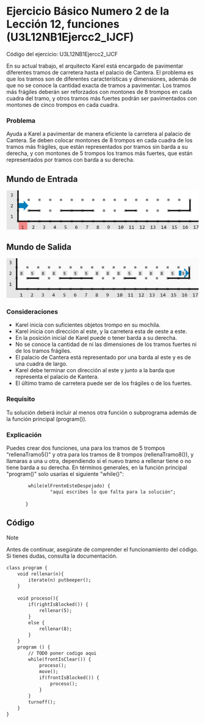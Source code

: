 # Ejercicio Básico Numero 2 de la Lección 12, funciones (U3L12NB1Ejercc2_IJCF)

Código del ejercicio: U3L12NB1Ejercc2_IJCF

En su actual trabajo, el arquitecto Karel está encargado de pavimentar diferentes tramos de carretera hasta el palacio de Cantera. El problema es que los tramos son de diferentes características y dimensiones, además de que no se conoce la cantidad exacta de tramos a pavimentar. Los tramos más frágiles deberán ser reforzados con montones de 8 trompos en cada cuadra del tramo, y otros tramos más fuertes podrán ser pavimentados con montones de cinco trompos en cada cuadra.

### Problema

Ayuda a Karel a pavimentar de manera eficiente la carretera al palacio de Cantera. Se deben colocar montones de 8 trompos en cada cuadra de los tramos más frágiles, que están representados por tramos sin barda a su derecha, y con montones de 5 trompos los tramos más fuertes, que están representados por tramos con barda a su derecha.

## Mundo de Entrada

![L12Ej2ME.png](L12Ej2ME.png?raw=true)

## Mundo de Salida

![L12Ej2MS.png](L12Ej2MS.png?raw=true)

### Consideraciones

- Karel inicia con suficientes objetos trompo en su mochila.
- Karel inicia con dirección al este, y la carretera esta de oeste a este.
- En la posición inicial de Karel puede o tener barda a su derecha.
- No se conoce la cantidad de ni las dimensiones de los tramos fuertes ni de los tramos frágiles.
- El palacio de Cantera está representado por una barda al este y es de una cuadra de largo.
- Karel debe terminar con dirección al este y junto a la barda que representa el palacio de Kantera.
- El último tramo de carretera puede ser de los frágiles o de los fuertes.

### Requisito

Tu solución deberá incluir al menos otra función o subprograma además de la función principal (program()).

### Explicación

Puedes crear dos funciones, una para los tramos de 5 trompos “rellenaTramo5()" y otra para los tramos de 8 trompos (rellenaTramo8()), y llamaras a una u otra, dependiendo si el nuevo tramo a rellenar tiene o no tiene barda a su derecha.
En términos generales, en la función principal "program()" solo usarías el siguiente "while()":

            while(elFrenteEsteDespejado) {
                    "aquí escribes lo que falta para la solución";

           }

## Código

> [!NOTE]  
> Antes de continuar, asegúrate de comprender el funcionamiento del código.  
> Si tienes dudas, consulta la documentación.

```
class program {
    void rellenar(n){
        iterate(n) putbeeper();
    }

    void proceso(){
        if(rightIsBlocked()) {
            rellenar(5);
        }
        else {
            rellenar(8);
        }
    }
    program () {
        // TODO poner codigo aqui
        while(frontIsClear()) {
            proceso();
            move();
            if(frontIsBlocked()) {
                proceso();
            }
        }
        turnoff();
    }
}
```

